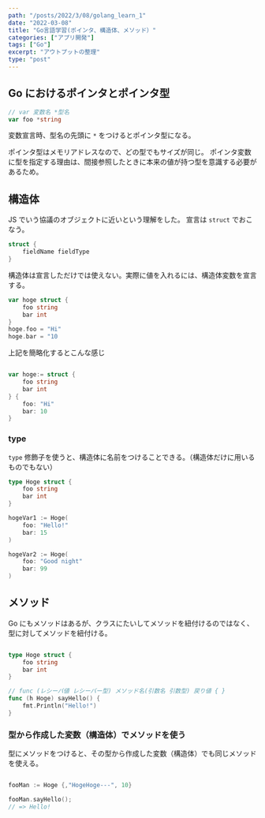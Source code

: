 ```yaml
---
path: "/posts/2022/3/08/golang_learn_1"
date: "2022-03-08"
title: "Go言語学習(ポインタ、構造体、メソッド）"
categories: ["アプリ開発"]
tags: ["Go"]
excerpt: "アウトプットの整理"
type: "post"
---
```


## Go におけるポインタとポインタ型

```go
// var 変数名 *型名
var foo *string
```

変数宣言時、型名の先頭に `*` をつけるとポインタ型になる。

ポインタ型はメモリアドレスなので、どの型でもサイズが同じ。
ポインタ変数に型を指定する理由は、間接参照したときに本来の値が持つ型を意識する必要があるため。


## 構造体

JS でいう協議のオブジェクトに近いという理解をした。
宣言は `struct` でおこなう。

```go
struct {
	fieldName fieldType
}
```

構造体は宣言しただけでは使えない。実際に値を入れるには、構造体変数を宣言する。

```go
var hoge struct {
	foo string
	bar int
}
hoge.foo = "Hi"
hoge.bar = "10
```

上記を簡略化するとこんな感じ

```go

var hoge:= struct {
	foo string
	bar int
} {
	foo: "Hi"
	bar: 10
}
```

### type

`type` 修飾子を使うと、構造体に名前をつけることできる。（構造体だけに用いるものでもない）

```go
type Hoge struct {
	foo string
	bar int
}

hogeVar1 := Hoge(
	foo: "Hello!"
	bar: 15
)

hogeVar2 := Hoge(
	foo: "Good night"
	bar: 99
)

```


## メソッド

Go にもメソッドはあるが、クラスにたいしてメソッドを紐付けるのではなく、型に対してメソッドを紐付ける。

```go

type Hoge struct {
	foo string
	bar int
}

// func (レシーバ値 レシーバー型) メソッド名(引数名 引数型) 戻り値 { }
func (h Hoge) sayHello() {
	fmt.Println("Hello!")
}
```

### 型から作成した変数（構造体）でメソッドを使う

型にメソッドをつけると、その型から作成した変数（構造体）でも同じメソッドを使える。

```go

fooMan := Hoge {,"HogeHoge---", 10}

fooMan.sayHello();
// => Hello!


```